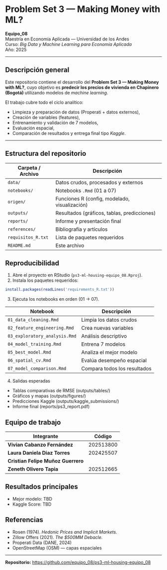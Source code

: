 # Problem Set 3 — Making Money with ML?

**Equipo_08**  
Maestría en Economía Aplicada — Universidad de los Andes  
Curso: *Big Data y Machine Learning para Economía Aplicada*  
Año: 2025  

---

## Descripción general

Este repositorio contiene el desarrollo del **Problem Set 3 — Making Money with ML?**, cuyo objetivo es **predecir los precios de vivienda en Chapinero (Bogotá)** utilizando modelos de *machine learning*.

El trabajo cubre todo el ciclo analítico:
- Limpieza y preparación de datos (Properati + datos externos),
- Creación de variables (features),
- Entrenamiento y validación de 7 modelos,
- Evaluación espacial,
- Comparación de resultados y entrega final tipo *Kaggle*.

---

## Estructura del repositorio


| Carpeta / Archivo       | Descripción                                   |
|-------------------------|-----------------------------------------------|
| `data/`                 | Datos crudos, procesados y externos          |
| `notebooks/`            | Notebooks `.Rmd` (01 a 07)                   |
| `origen/`               | Funciones R (config, modelado, visualización)|
| `outputs/`              | Resultados (gráficos, tablas, predicciones) |
| `reports/`              | Informe y presentación final                 |
| `references/`           | Bibliografía y artículos                     |
| `requisitos_R.txt`      | Lista de paquetes requeridos                 |
| `README.md`             | Este archivo                                 |


## Reproducibilidad
1. Abre el proyecto en RStudio (`ps3-ml-housing-equipo_08.Rproj`).
2. Instala los paquetes requeridos:
```r
install.packages(readLines('requirements_R.txt'))
```
3. Ejecuta los notebooks en orden (01 → 07).

| Notebook                     | Descripción                              |
|-------------------------------|------------------------------------------|
| `01_data_cleaning.Rmd`        | Limpia los datos crudos                  |
| `02_feature_engineering.Rmd`  | Crea nuevas variables                     |
| `03_exploratory_analysis.Rmd` | Análisis descriptivo                      |
| `04_model_training.Rmd`       | Entrena 7 modelos                         |
| `05_best_model.Rmd`           | Analiza el mejor modelo                   |
| `06_spatial_cv.Rmd`           | Evalúa desempeño espacial                  |
| `07_model_comparison.Rmd`     | Compara todos los resultados              |

4. Salidas esperadas
- Tablas comparativas de RMSE (outputs/tables/)
- Gráficos y mapas (outputs/figures/)
- Predicciones Kaggle (outputs/kaggle_submissions/)
- Informe final (reports/ps3_report.pdf)

## Equipo de trabajo

| Integrante | Código |
|-------------|------|
| **Vivian Cabanzo Fernández** | 202513800 | 
| **Laura Daniela Diaz Torres** | 202425507 |
| **Cristian Felipe Muñoz Guerrero** | | 
| **Zeneth Olivero Tapia** | 202512665 |

## Resultados principales
- Mejor modelo: TBD  
- Kaggle Score: TBD  

## Referencias
- Rosen (1974). *Hedonic Prices and Implicit Markets.*  
- Zillow Offers (2021). *The $500MM Debacle.*  
- Properati Data (DANE, 2024)
- OpenStreetMap (OSM) — capas espaciales

---
**Repositorio:** https://github.com/equipo_08/ps3-ml-housing-equipo_08
